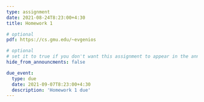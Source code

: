 ```yaml
---
type: assignment
date: 2021-08-24T8:23:00+4:30
title: Homework 1

# optional
pdf: https://cs.gmu.edu/~evgenios

# optional
# set it to true if you don't want this assignment to appear in the announcements section
hide_from_announcments: false

due_event: 
  type: due
  date: 2021-09-07T8:23:00+4:30
  description: 'Homework 1 due'
---
```

